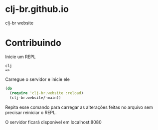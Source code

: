 # clj-br.github.io
clj-br website 

# Contribuindo

Inicie um REPL

```shell
clj
=>
```

Carregue o servidor e inicie ele

```clojure
(do 
  (require 'clj-br.website :reload)
  (clj-br.website/-main))
```

Repita esse comando para carregar as alterações feitas no arquivo
sem precisar reiniciar o REPL.

O servidor ficará disponivel em localhost:8080
